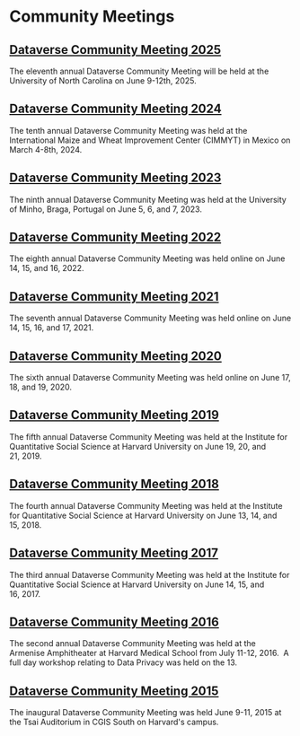 # Community Meetings

## [Dataverse Community Meeting 2025](https://dcm2025.hsites.harvard.edu/)

The eleventh annual Dataverse Community Meeting will be held at the University of North Carolina on June 9-12th, 2025.

## [Dataverse Community Meeting 2024](https://sites.harvard.edu/dcm2024/)

The tenth annual Dataverse Community Meeting was held at the International Maize and Wheat Improvement Center (CIMMYT) in Mexico on March 4-8th, 2024.

## [Dataverse Community Meeting 2023](https://projects.iq.harvard.edu/dcm2023)

The ninth annual Dataverse Community Meeting was held at the University of Minho, Braga, Portugal on June 5, 6, and 7, 2023.

## [Dataverse Community Meeting 2022](https://projects.iq.harvard.edu/dcm2022)

The eighth annual Dataverse Community Meeting was held online on June 14, 15, and 16, 2022.

## [Dataverse Community Meeting 2021](https://projects.iq.harvard.edu/dcm2021)

The seventh annual Dataverse Community Meeting was held online on June 14, 15, 16, and 17, 2021.

## [Dataverse Community Meeting 2020](https://projects.iq.harvard.edu/dcm2020)

The sixth annual Dataverse Community Meeting was held online on June 17, 18, and 19, 2020.

## [Dataverse Community Meeting 2019](https://projects.iq.harvard.edu/dcm2019)

The fifth annual Dataverse Community Meeting was held at the Institute for Quantitative Social Science at Harvard University on June 19, 20, and 21, 2019.

## [Dataverse Community Meeting 2018](https://projects.iq.harvard.edu/dcm2018)

The fourth annual Dataverse Community Meeting was held at the Institute for Quantitative Social Science at Harvard University on June 13, 14, and 15, 2018.

## [Dataverse Community Meeting 2017](http://projects.iq.harvard.edu/dcm2017)

The third annual Dataverse Community Meeting was held at the Institute for Quantitative Social Science at Harvard University on June 14, 15, and 16, 2017.

## [Dataverse Community Meeting 2016](http://projects.iq.harvard.edu/dcm2016)

The second annual Dataverse Community Meeting was held at the Armenise Amphitheater at Harvard Medical School from July 11-12, 2016.  A full day workshop relating to Data Privacy was held on the 13.

## [Dataverse Community Meeting 2015](http://projects.iq.harvard.edu/dataverse-community-meeting/home)

The inaugural Dataverse Community Meeting was held June 9-11, 2015 at the Tsai Auditorium in CGIS South on Harvard's campus.
